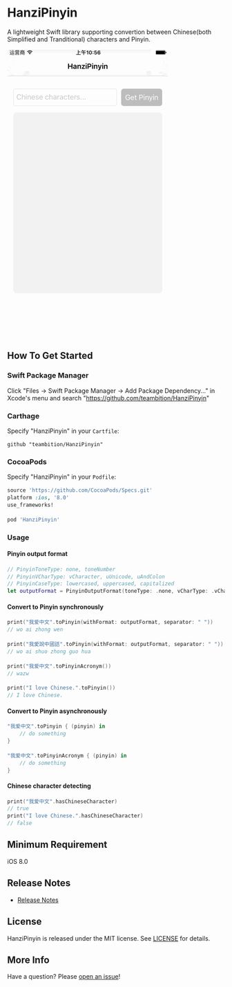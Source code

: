 # HanziPinyin
A lightweight Swift library supporting convertion between Chinese(both Simplified and Tranditional) characters and Pinyin.

![Example](Gif/HanziPinyinExample.gif "HanziPinyinExample")

## How To Get Started
### Swift Package Manager

Click "Files -> Swift Package Manager -> Add Package Dependency..." in Xcode's menu and search "https://github.com/teambition/HanziPinyin"

### Carthage
Specify "HanziPinyin" in your ```Cartfile```:
```ogdl 
github "teambition/HanziPinyin"
```

### CocoaPods
Specify "HanziPinyin" in your ```Podfile```:
```ruby 
source 'https://github.com/CocoaPods/Specs.git'
platform :ios, '8.0'
use_frameworks!

pod 'HanziPinyin'
```

### Usage
#### Pinyin output format
```swift
// PinyinToneType: none, toneNumber
// PinyinVCharType: vCharacter, uUnicode, uAndColon
// PinyinCaseType: lowercased, uppercased, capitalized
let outputFormat = PinyinOutputFormat(toneType: .none, vCharType: .vCharacter, caseType: .lowercased)
```
####  Convert to Pinyin synchronously
```swift
print("我爱中文".toPinyin(withFormat: outputFormat, separator: " "))
// wo ai zhong wen

print("我愛說中國話".toPinyin(withFormat: outputFormat, separator: " "))
// wo ai shuo zhong guo hua

print("我爱中文".toPinyinAcronym())
// wazw

print("I love Chinese.".toPinyin())
// I love Chinese.
```

####  Convert to Pinyin asynchronously
```swift
"我爱中文".toPinyin { (pinyin) in
    // do something
}

"我爱中文".toPinyinAcronym { (pinyin) in
    // do something
}
```

####  Chinese character detecting
```swift
print("我爱中文".hasChineseCharacter)
// true
print("I love Chinese.".hasChineseCharacter)
// false
```

## Minimum Requirement
iOS 8.0

## Release Notes
* [Release Notes](https://github.com/teambition/HanziPinyin/releases)

## License
HanziPinyin is released under the MIT license. See [LICENSE](https://github.com/teambition/HanziPinyin/blob/master/LICENSE.md) for details.

## More Info
Have a question? Please [open an issue](https://github.com/teambition/HanziPinyin/issues/new)!
